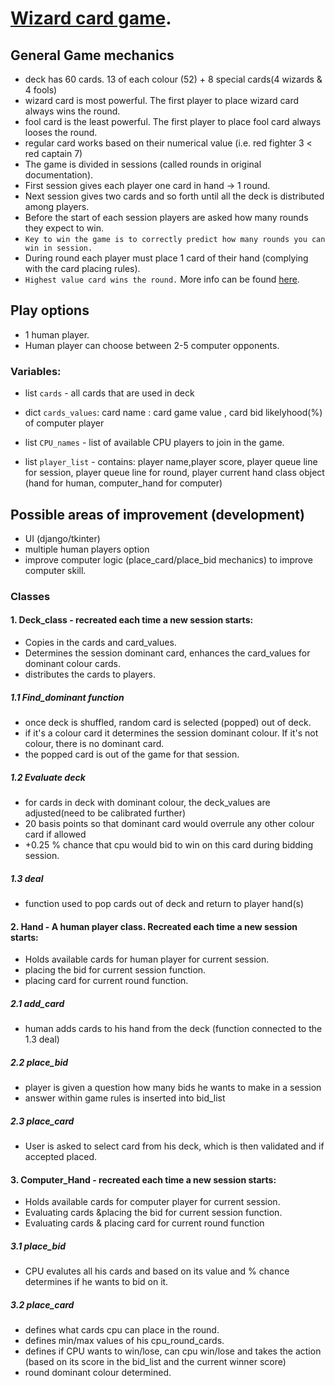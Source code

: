 # [Wizard card game](https://en.wikipedia.org/wiki/Wizard_(card_game)).

## General Game mechanics

* deck has 60 cards. 13 of each colour (52) + 8 special cards(4 wizards & 4 fools)
* wizard card is most powerful. The first player to place wizard card always wins the round.
* fool card is the least powerful. The first player to place fool card always looses the round.
* regular card works based on their numerical value (i.e. red fighter 3 < red captain 7)
* The game is divided in sessions (called rounds in original documentation). 
* First session gives each player one card in hand -> 1 round. 
* Next session gives two cards and so forth until all the deck is distributed among players.
* Before the start of each session players are asked how many rounds they expect to win.
* `Key to win the game is to correctly predict how many rounds you can win in session.`
* During round each player must place 1 card of their hand (complying with the card placing rules). 
* `Highest value card wins the round.`
More info can be found [here](https://en.wikipedia.org/wiki/Wizard_(card_game)).

## Play options
* 1 human player.
* Human player can choose between 2-5 computer opponents.

### Variables:
* list `cards` - all cards that are used in deck
* dict `cards_values`: card name : card game value , card bid likelyhood(%) of computer player
* list `CPU_names` - list of available CPU players to join in the game.

* list `player_list` - contains: player name,player score, player queue line for session, player queue line for round, player current hand class object (hand for human, computer_hand for computer)

## Possible areas of improvement (development)
* UI (django/tkinter)
* multiple human players option
* improve computer logic (place_card/place_bid mechanics) to improve computer skill.

### Classes
#### 1. Deck_class - recreated each time a new session starts: 
 * Copies in the cards and card_values. 
 * Determines the session dominant card, enhances the card_values for dominant colour cards.
 * distributes the cards to players.
 ##### 1.1 Find_dominant function
 * once deck is shuffled, random card is selected (popped) out of deck.
 * if it's a colour card it determines the session dominant colour. If it's not colour, there is no dominant card.
 * the popped card is out of the game for that session.
 ##### 1.2 Evaluate deck
* for cards in deck with dominant colour, the deck_values are adjusted(need to be calibrated further)
* 20 basis points so that dominant card would overrule any other colour card if allowed
* +0.25 % chance that cpu would bid to win on this card during bidding session. 
##### 1.3 deal
* function used to pop cards out of deck and return to player hand(s)

#### 2. Hand - A human player class. Recreated each time a new session starts:
 * Holds available cards for human player for current session.
 * placing the bid for current session function.
 * placing card for current round function.
##### 2.1 add_card
* human adds cards to his hand from the deck (function connected to the 1.3 deal)
##### 2.2 place_bid
* player is given a question how many bids he wants to make in a session
* answer within game rules is inserted into bid_list
##### 2.3 place_card
* User is asked to select card from his deck, which is then validated and if accepted placed.

#### 3. Computer_Hand - recreated each time a new session starts:
 * Holds available cards for computer player for current session.
 * Evaluating cards &placing the bid for current session function.
 * Evaluating cards & placing card for current round function
##### 3.1 place_bid 
 * CPU evalutes all his cards and based on its value and % chance determines if he wants to bid on it.
##### 3.2 place_card
* defines what cards cpu can place in the round.
* defines min/max values of his cpu_round_cards.
* defines if CPU wants to win/lose, can cpu win/lose and takes the action (based on its score in the bid_list and the current winner score)
* round dominant colour determined.




